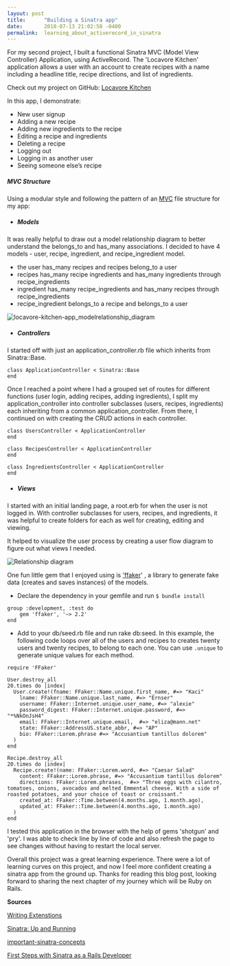 ```yaml
---
layout: post
title:      "Building a Sinatra app"
date:       2018-07-13 21:02:58 -0400
permalink:  learning_about_activerecord_in_sinatra
---
```



For my second project, I built a functional Sinatra MVC (Model View Controller) Application, using ActiveRecord. The 'Locavore Kitchen' application allows a user with an account to create recipes with a name including a headline title,  recipe directions, and list of ingredients. 

Check out  my project on GitHub:  [Locavore Kitchen](http://https://github.com/JulJen/locavore-kitchen-app) 

In this app, I demonstrate:

* New user signup
* Adding a new recipe 
* Adding new ingredients to the recipe 
* Editing a recipe and ingredients
* Deleting a recipe
* Logging out
* Logging in as another user
* Seeing someone else’s recipe


##### MVC Structure
 Using a modular style and following the pattern of an [MVC](https://imgur.com/gallery/yAnCh) file structure for my app:
 
  * ##### Models
It was really helpful to draw out a model relationship diagram to better understand the belongs_to and has_many associations. I decided to have 4 models - user, recipe, ingredient, and recipe_ingredient model. 
* the user has_many recipes and recipes belong_to a user
* recipes has_many recipe ingredients and has_many ingredients through recipe_ingredients
* ingredient has_many recipe_ingredients and has_many recipes through recipe_ingredients
* recipe_ingredient belongs_to a recipe and belongs_to a user

![locavore-kitchen-app_modelrelationship_diagram](https://www.lucidchart.com/publicSegments/view/3f6125df-84b7-437f-b656-cfa216328703/image.png)


 
  * ##### Controllers
I started off with just an application_controller.rb file which inherits from Sinatra::Base. 
```
class ApplicationController < Sinatra::Base
end 
```
Once I reached a point where I had a grouped set of routes for different functions (user login, adding recipes, adding ingredients),  I split my application_controller into controller subclasses (users, recipes, ingredients)  each inheriting from a common application_controller. From there,  I continued on with creating the CRUD actions in each controller. 
```
class UsersController < ApplicationController
end 
```
```
class RecipesController < ApplicationController
end 
```
```
class IngredientsController < ApplicationController
end 
```

* ##### Views
I started with an initial landing page, a root.erb for when the user is not logged in. With controller subclasses for users, recipes, and ingredients, it was helpful to create folders for each as well for creating, editing and viewing.


It helped to visualize the user process by creating a user flow diagram to figure out what views I needed.

![Relationship diagram](https://www.lucidchart.com/publicSegments/view/efbe797a-244d-4848-bcd8-66690f3c4106/image.png) 

One fun little gem that I enjoyed using is ['ffaker](https://github.com/ffaker/ffaker)' , a library to generate fake data (creates and saves instances) of the models. 
* Declare the dependency in your gemfile and run `$ bundle install`

```
group :development, :test do
	gem 'ffaker', '~> 2.2'
end
```

* Add to your db/seed.rb file and run rake db:seed.  In this example, the following code loops over all of the users and recipes to creates twenty users and twenty recipes, to belong to each one. You can use `.unique` to generate unique values for each method. 

```
require 'FFaker'

User.destroy_all
20.times do |index|
  User.create!(fname: FFaker::Name.unique.first_name, #=> "Kaci"
    lname: FFaker::Name.unique.last_name, #=> "Ernser"
    username: FFaker::Internet.unique.user_name, #=> "alexie"
    password_digest: FFaker::Internet.unique.password, #=> "*%NkOnJsH4"
    email: FFaker::Internet.unique.email,  #=> "eliza@mann.net"
    state: FFaker::AddressUS.state_abbr, #=> "AP"
    bio: FFaker::Lorem.phrase #=> "Accusantium tantillus dolorem"
  )
end

Recipe.destroy_all
20.times do |index|
  Recipe.create!(name: FFaker::Lorem.word, #=> "Caesar Salad"
    content: FFaker::Lorem.phrase, #=> "Accusantium tantillus dolorem"
    directions: FFaker::Lorem.phrases,  #=> "Three eggs with cilantro, tomatoes, onions, avocados and melted Emmental cheese. With a side of roasted potatoes, and your choice of toast or croissant."
    created_at: FFaker::Time.between(4.months.ago, 1.month.ago),
    updated_at: FFaker::Time.between(4.months.ago, 1.month.ago)
  )
end
```




I tested this application in the browser with the help of gems  'shotgun' and 'pry'. I was able to check line by line of code and also refresh the page to see changes without having to restart the local server.

Overall this project was a great learning experience. There were a lot of learning curves on this project, and now I feel more confident creating a sinatra app from the ground up. Thanks for reading this blog post, looking forward to sharing the next chapter of my journey which will be Ruby on Rails.

**Sources**


[Writing Extenstions](http://sinatrarb.com/extensions.html)

[Sinatra: Up and Running](https://www.oreilly.com/library/view/sinatra-up-and/9781449306847/ch04.html)

[important-sinatra-concepts](https://wixelhq.com/blog/important-sinatra-concepts)

[First Steps with Sinatra as a Rails Developer](https://www.netguru.co/codestories/first-steps-sinatra-1)
